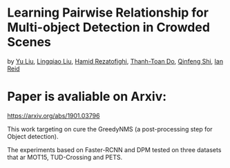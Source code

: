 # Learning Pairwise Relationship for Multi-object Detection in Crowded Scenes

by [Yu Liu](https://sites.google.com/site/yuliuunilau/home), [Lingqiao Liu](https://sites.google.com/site/lingqiaoliu83/home), [Hamid Rezatofighi](hamid-rezatofighi), [Thanh-Toan Do](https://sites.google.com/view/thanhtoando/home), [Qinfeng Shi](https://cs.adelaide.edu.au/~javen/), [Ian Reid](https://cs.adelaide.edu.au/~ianr/)

# Paper is avaliable on Arxiv:
https://arxiv.org/abs/1901.03796


This work targeting on cure the GreedyNMS (a post-processing step for Object detection). </br>

The experiments based on Faster-RCNN and DPM tested on three datasets that ar MOT15, TUD-Crossing and PETS. </br>

